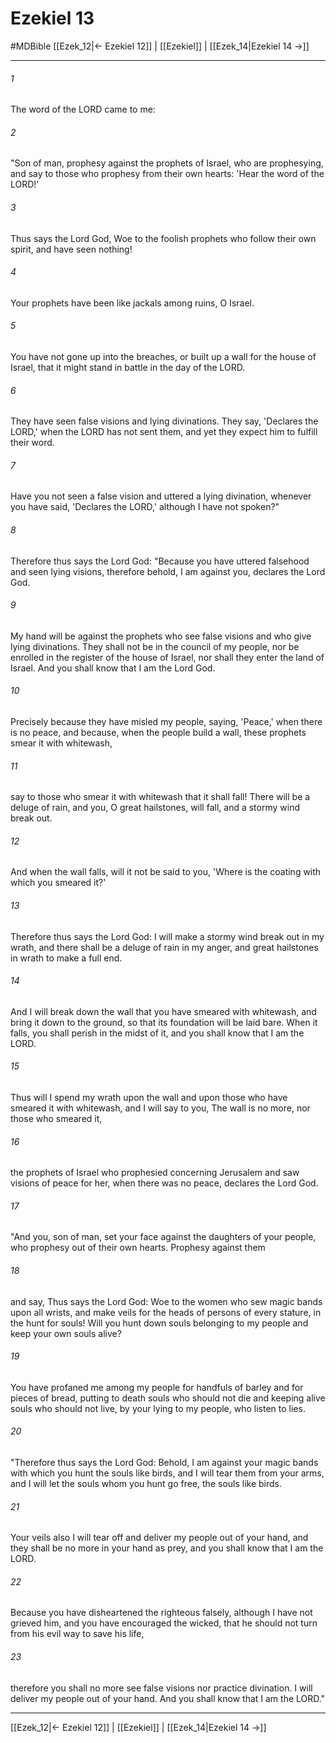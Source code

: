 # Ezekiel 13
#MDBible
[[Ezek_12|← Ezekiel 12]] | [[Ezekiel]] | [[Ezek_14|Ezekiel 14 →]]

***

###### 1 
The word of the LORD came to me: 

###### 2 
"Son of man, prophesy against the prophets of Israel, who are prophesying, and say to those who prophesy from their own hearts: 'Hear the word of the LORD!' 

###### 3 
Thus says the Lord God, Woe to the foolish prophets who follow their own spirit, and have seen nothing! 

###### 4 
Your prophets have been like jackals among ruins, O Israel. 

###### 5 
You have not gone up into the breaches, or built up a wall for the house of Israel, that it might stand in battle in the day of the LORD. 

###### 6 
They have seen false visions and lying divinations. They say, 'Declares the LORD,' when the LORD has not sent them, and yet they expect him to fulfill their word. 

###### 7 
Have you not seen a false vision and uttered a lying divination, whenever you have said, 'Declares the LORD,' although I have not spoken?" 

###### 8 
Therefore thus says the Lord God: "Because you have uttered falsehood and seen lying visions, therefore behold, I am against you, declares the Lord God. 

###### 9 
My hand will be against the prophets who see false visions and who give lying divinations. They shall not be in the council of my people, nor be enrolled in the register of the house of Israel, nor shall they enter the land of Israel. And you shall know that I am the Lord God. 

###### 10 
Precisely because they have misled my people, saying, 'Peace,' when there is no peace, and because, when the people build a wall, these prophets smear it with whitewash, 

###### 11 
say to those who smear it with whitewash that it shall fall! There will be a deluge of rain, and you, O great hailstones, will fall, and a stormy wind break out. 

###### 12 
And when the wall falls, will it not be said to you, 'Where is the coating with which you smeared it?' 

###### 13 
Therefore thus says the Lord God: I will make a stormy wind break out in my wrath, and there shall be a deluge of rain in my anger, and great hailstones in wrath to make a full end. 

###### 14 
And I will break down the wall that you have smeared with whitewash, and bring it down to the ground, so that its foundation will be laid bare. When it falls, you shall perish in the midst of it, and you shall know that I am the LORD. 

###### 15 
Thus will I spend my wrath upon the wall and upon those who have smeared it with whitewash, and I will say to you, The wall is no more, nor those who smeared it, 

###### 16 
the prophets of Israel who prophesied concerning Jerusalem and saw visions of peace for her, when there was no peace, declares the Lord God. 

###### 17 
"And you, son of man, set your face against the daughters of your people, who prophesy out of their own hearts. Prophesy against them 

###### 18 
and say, Thus says the Lord God: Woe to the women who sew magic bands upon all wrists, and make veils for the heads of persons of every stature, in the hunt for souls! Will you hunt down souls belonging to my people and keep your own souls alive? 

###### 19 
You have profaned me among my people for handfuls of barley and for pieces of bread, putting to death souls who should not die and keeping alive souls who should not live, by your lying to my people, who listen to lies. 

###### 20 
"Therefore thus says the Lord God: Behold, I am against your magic bands with which you hunt the souls like birds, and I will tear them from your arms, and I will let the souls whom you hunt go free, the souls like birds. 

###### 21 
Your veils also I will tear off and deliver my people out of your hand, and they shall be no more in your hand as prey, and you shall know that I am the LORD. 

###### 22 
Because you have disheartened the righteous falsely, although I have not grieved him, and you have encouraged the wicked, that he should not turn from his evil way to save his life, 

###### 23 
therefore you shall no more see false visions nor practice divination. I will deliver my people out of your hand. And you shall know that I am the LORD." 

***

[[Ezek_12|← Ezekiel 12]] | [[Ezekiel]] | [[Ezek_14|Ezekiel 14 →]]
